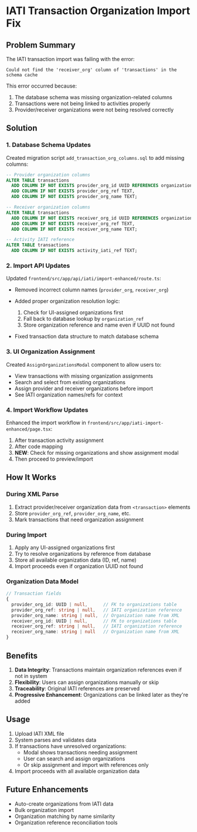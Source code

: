 # IATI Transaction Organization Import Fix

## Problem Summary

The IATI transaction import was failing with the error:
```
Could not find the 'receiver_org' column of 'transactions' in the schema cache
```

This error occurred because:
1. The database schema was missing organization-related columns
2. Transactions were not being linked to activities properly
3. Provider/receiver organizations were not being resolved correctly

## Solution

### 1. Database Schema Updates

Created migration script `add_transaction_org_columns.sql` to add missing columns:

```sql
-- Provider organization columns
ALTER TABLE transactions
  ADD COLUMN IF NOT EXISTS provider_org_id UUID REFERENCES organizations(id),
  ADD COLUMN IF NOT EXISTS provider_org_ref TEXT,
  ADD COLUMN IF NOT EXISTS provider_org_name TEXT;

-- Receiver organization columns  
ALTER TABLE transactions
  ADD COLUMN IF NOT EXISTS receiver_org_id UUID REFERENCES organizations(id),
  ADD COLUMN IF NOT EXISTS receiver_org_ref TEXT,
  ADD COLUMN IF NOT EXISTS receiver_org_name TEXT;

-- Activity IATI reference
ALTER TABLE transactions
  ADD COLUMN IF NOT EXISTS activity_iati_ref TEXT;
```

### 2. Import API Updates

Updated `frontend/src/app/api/iati/import-enhanced/route.ts`:

- Removed incorrect column names (`provider_org`, `receiver_org`)
- Added proper organization resolution logic:
  1. Check for UI-assigned organizations first
  2. Fall back to database lookup by `organization_ref`
  3. Store organization reference and name even if UUID not found

- Fixed transaction data structure to match database schema

### 3. UI Organization Assignment

Created `AssignOrganizationsModal` component to allow users to:
- View transactions with missing organization assignments
- Search and select from existing organizations
- Assign provider and receiver organizations before import
- See IATI organization names/refs for context

### 4. Import Workflow Updates

Enhanced the import workflow in `frontend/src/app/iati-import-enhanced/page.tsx`:

1. After transaction activity assignment
2. After code mapping
3. **NEW**: Check for missing organizations and show assignment modal
4. Then proceed to preview/import

## How It Works

### During XML Parse
1. Extract provider/receiver organization data from `<transaction>` elements
2. Store `provider_org_ref`, `provider_org_name`, etc.
3. Mark transactions that need organization assignment

### During Import
1. Apply any UI-assigned organizations first
2. Try to resolve organizations by reference from database
3. Store all available organization data (ID, ref, name)
4. Import proceeds even if organization UUID not found

### Organization Data Model
```typescript
// Transaction fields
{
  provider_org_id: UUID | null,      // FK to organizations table
  provider_org_ref: string | null,   // IATI organization reference
  provider_org_name: string | null,  // Organization name from XML
  receiver_org_id: UUID | null,      // FK to organizations table  
  receiver_org_ref: string | null,   // IATI organization reference
  receiver_org_name: string | null   // Organization name from XML
}
```

## Benefits

1. **Data Integrity**: Transactions maintain organization references even if not in system
2. **Flexibility**: Users can assign organizations manually or skip
3. **Traceability**: Original IATI references are preserved
4. **Progressive Enhancement**: Organizations can be linked later as they're added

## Usage

1. Upload IATI XML file
2. System parses and validates data
3. If transactions have unresolved organizations:
   - Modal shows transactions needing assignment
   - User can search and assign organizations
   - Or skip assignment and import with references only
4. Import proceeds with all available organization data

## Future Enhancements

- Auto-create organizations from IATI data
- Bulk organization import
- Organization matching by name similarity
- Organization reference reconciliation tools 